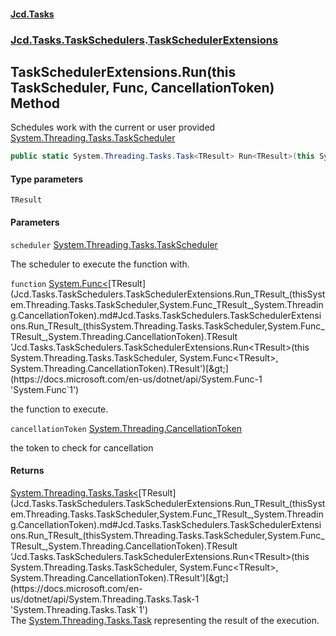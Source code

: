 #### [Jcd.Tasks](index.md 'index')
### [Jcd.Tasks.TaskSchedulers](Jcd.Tasks.TaskSchedulers.md 'Jcd.Tasks.TaskSchedulers').[TaskSchedulerExtensions](Jcd.Tasks.TaskSchedulers.TaskSchedulerExtensions.md 'Jcd.Tasks.TaskSchedulers.TaskSchedulerExtensions')

## TaskSchedulerExtensions.Run<TResult>(this TaskScheduler, Func<TResult>, CancellationToken) Method

Schedules work with the current or user provided [System.Threading.Tasks.TaskScheduler](https://docs.microsoft.com/en-us/dotnet/api/System.Threading.Tasks.TaskScheduler 'System.Threading.Tasks.TaskScheduler')

```csharp
public static System.Threading.Tasks.Task<TResult> Run<TResult>(this System.Threading.Tasks.TaskScheduler scheduler, System.Func<TResult> function, System.Threading.CancellationToken cancellationToken);
```
#### Type parameters

<a name='Jcd.Tasks.TaskSchedulers.TaskSchedulerExtensions.Run_TResult_(thisSystem.Threading.Tasks.TaskScheduler,System.Func_TResult_,System.Threading.CancellationToken).TResult'></a>

`TResult`
#### Parameters

<a name='Jcd.Tasks.TaskSchedulers.TaskSchedulerExtensions.Run_TResult_(thisSystem.Threading.Tasks.TaskScheduler,System.Func_TResult_,System.Threading.CancellationToken).scheduler'></a>

`scheduler` [System.Threading.Tasks.TaskScheduler](https://docs.microsoft.com/en-us/dotnet/api/System.Threading.Tasks.TaskScheduler 'System.Threading.Tasks.TaskScheduler')

The scheduler to execute the function with.

<a name='Jcd.Tasks.TaskSchedulers.TaskSchedulerExtensions.Run_TResult_(thisSystem.Threading.Tasks.TaskScheduler,System.Func_TResult_,System.Threading.CancellationToken).function'></a>

`function` [System.Func&lt;](https://docs.microsoft.com/en-us/dotnet/api/System.Func-1 'System.Func`1')[TResult](Jcd.Tasks.TaskSchedulers.TaskSchedulerExtensions.Run_TResult_(thisSystem.Threading.Tasks.TaskScheduler,System.Func_TResult_,System.Threading.CancellationToken).md#Jcd.Tasks.TaskSchedulers.TaskSchedulerExtensions.Run_TResult_(thisSystem.Threading.Tasks.TaskScheduler,System.Func_TResult_,System.Threading.CancellationToken).TResult 'Jcd.Tasks.TaskSchedulers.TaskSchedulerExtensions.Run<TResult>(this System.Threading.Tasks.TaskScheduler, System.Func<TResult>, System.Threading.CancellationToken).TResult')[&gt;](https://docs.microsoft.com/en-us/dotnet/api/System.Func-1 'System.Func`1')

the function to execute.

<a name='Jcd.Tasks.TaskSchedulers.TaskSchedulerExtensions.Run_TResult_(thisSystem.Threading.Tasks.TaskScheduler,System.Func_TResult_,System.Threading.CancellationToken).cancellationToken'></a>

`cancellationToken` [System.Threading.CancellationToken](https://docs.microsoft.com/en-us/dotnet/api/System.Threading.CancellationToken 'System.Threading.CancellationToken')

the token to check for cancellation

#### Returns
[System.Threading.Tasks.Task&lt;](https://docs.microsoft.com/en-us/dotnet/api/System.Threading.Tasks.Task-1 'System.Threading.Tasks.Task`1')[TResult](Jcd.Tasks.TaskSchedulers.TaskSchedulerExtensions.Run_TResult_(thisSystem.Threading.Tasks.TaskScheduler,System.Func_TResult_,System.Threading.CancellationToken).md#Jcd.Tasks.TaskSchedulers.TaskSchedulerExtensions.Run_TResult_(thisSystem.Threading.Tasks.TaskScheduler,System.Func_TResult_,System.Threading.CancellationToken).TResult 'Jcd.Tasks.TaskSchedulers.TaskSchedulerExtensions.Run<TResult>(this System.Threading.Tasks.TaskScheduler, System.Func<TResult>, System.Threading.CancellationToken).TResult')[&gt;](https://docs.microsoft.com/en-us/dotnet/api/System.Threading.Tasks.Task-1 'System.Threading.Tasks.Task`1')  
The [System.Threading.Tasks.Task](https://docs.microsoft.com/en-us/dotnet/api/System.Threading.Tasks.Task 'System.Threading.Tasks.Task') representing the result of the execution.